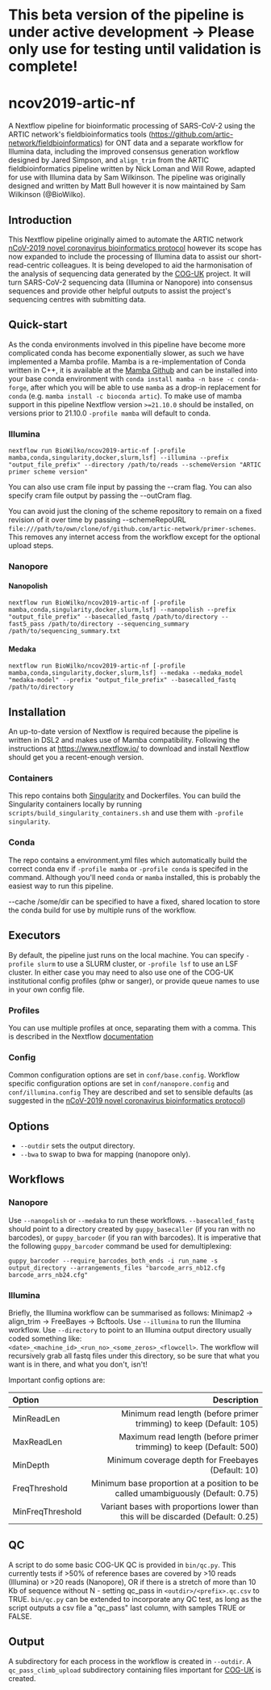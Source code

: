 # This beta version of the pipeline is under active development -> Please only use for testing until validation is complete!

# ncov2019-artic-nf
A Nextflow pipeline for bioinformatic processing of SARS-CoV-2 using the ARTIC network's fieldbioinformatics tools (https://github.com/artic-network/fieldbioinformatics) for ONT data and a separate workflow for Illumina data, including the improved consensus generation workflow designed by Jared Simpson, and `align_trim` from the ARTIC fieldbioinformatics pipeline written by Nick Loman and Will Rowe, adapted for use with Illumina data by Sam Wilkinson. The pipeline was originally designed and written by Matt Bull however it is now maintained by Sam Wilkinson (@BioWilko).


## Introduction

This Nextflow pipeline originally aimed to automate the ARTIC network [nCoV-2019 novel coronavirus bioinformatics protocol](https://artic.network/ncov-2019/ncov2019-bioinformatics-sop.html "nCoV-2019 novel coronavirus bioinformatics protocol") however its scope has now expanded to include the processing of Illumina data to assist our short-read-centric colleagues. It is being developed to aid the harmonisation of the analysis of sequencing data generated by the [COG-UK](https://github.com/COG-UK) project. It will turn SARS-CoV-2 sequencing data (Illumina or Nanopore) into consensus sequences and provide other helpful outputs to assist the project's sequencing centres with submitting data.
 

## Quick-start

As the conda environments involved in this pipeline have become more complicated conda has become exponentially slower, as such we have implemented a Mamba profile. Mamba is a re-implementation of Conda written in C++, it is available at the [Mamba Github](https://github.com/mamba-org/mamba) and can be installed into your base conda environment with `conda install mamba -n base -c conda-forge`, after which you will be able to use `mamba` as a drop-in replacement for `conda` (e.g. `mamba install -c bioconda artic`). To make use of mamba support in this pipeline Nextflow version `>=21.10.0` should be installed, on versions prior to 21.10.0 `-profile mamba` will default to conda.

### Illumina
`nextflow run BioWilko/ncov2019-artic-nf [-profile mamba,conda,singularity,docker,slurm,lsf] --illumina --prefix "output_file_prefix" --directory /path/to/reads --schemeVersion "ARTIC primer scheme version"`

You can also use cram file input by passing the --cram flag.
You can also specify cram file output by passing the --outCram flag.

You can avoid just the cloning of the scheme repository to remain on a fixed revision of it over time by passing --schemeRepoURL `file:///path/to/own/clone/of/github.com/artic-network/primer-schemes`. This removes any internet access from the workflow except for the optional upload steps.

### Nanopore
#### Nanopolish
`nextflow run BioWilko/ncov2019-artic-nf [-profile mamba,conda,singularity,docker,slurm,lsf] --nanopolish --prefix "output_file_prefix" --basecalled_fastq /path/to/directory --fast5_pass /path/to/directory --sequencing_summary /path/to/sequencing_summary.txt`

#### Medaka
 `nextflow run BioWilko/ncov2019-artic-nf [-profile mamba,conda,singularity,docker,slurm,lsf] --medaka --medaka_model "medaka-model" --prefix "output_file_prefix" --basecalled_fastq /path/to/directory`

## Installation
An up-to-date version of Nextflow is required because the pipeline is written in DSL2 and makes use of Mamba compatibility. Following the instructions at https://www.nextflow.io/ to download and install Nextflow should get you a recent-enough version. 

### Containers
This repo contains both [Singularity]("https://sylabs.io/guides/3.0/user-guide/index.html") and Dockerfiles. You can build the Singularity containers locally by running `scripts/build_singularity_containers.sh` and use them with `-profile singularity`.

### Conda
The repo contains a environment.yml files which automatically build the correct conda env if `-profile mamba` or `-profile conda` is specifed in the command. Although you'll need `conda` or `mamba` installed, this is probably the easiest way to run this pipeline.

--cache /some/dir can be specified to have a fixed, shared location to store the conda build for use by multiple runs of the workflow.

## Executors
By default, the pipeline just runs on the local machine. You can specify `-profile slurm` to use a SLURM cluster, or `-profile lsf` to use an LSF cluster. In either case you may need to also use one of the COG-UK institutional config profiles (phw or sanger), or provide queue names to use in your own config file.

### Profiles
You can use multiple profiles at once, separating them with a comma. This is described in the Nextflow [documentation](https://www.nextflow.io/docs/latest/config.html#config-profiles) 

### Config
Common configuration options are set in `conf/base.config`. Workflow specific configuration options are set in `conf/nanopore.config` and `conf/illumina.config` They are described and set to sensible defaults (as suggested in the [nCoV-2019 novel coronavirus bioinformatics protocol](https://artic.network/ncov-2019/ncov2019-bioinformatics-sop.html "nCoV-2019 novel coronavirus bioinformatics protocol"))

## Options
- `--outdir` sets the output directory.
- `--bwa` to swap to bwa for mapping (nanopore only).

## Workflows

### Nanopore
Use `--nanopolish` or `--medaka` to run these workflows. `--basecalled_fastq` should point to a directory created by `guppy_basecaller` (if you ran with no barcodes), or `guppy_barcoder` (if you ran with barcodes). It is imperative that the following `guppy_barcoder` command be used for demultiplexing:

```
guppy_barcoder --require_barcodes_both_ends -i run_name -s output_directory --arrangements_files "barcode_arrs_nb12.cfg barcode_arrs_nb24.cfg"
```

### Illumina
Briefly, the Illumina workflow can be summarised as follows: Minimap2 -> align_trim -> FreeBayes -> Bcftools. Use `--illumina` to run the Illumina workflow. Use `--directory` to point to an Illumina output directory usually coded something like: `<date>_<machine_id>_<run_no>_<some_zeros>_<flowcell>`. The workflow will recursively grab all fastq files under this directory, so be sure that what you want is in there, and what you don't, isn't! 

Important config options are:

| Option           |                                                                      Description |
| :--------------- | -------------------------------------------------------------------------------: |
| MinReadLen       |              Minimum read length (before primer trimming) to keep (Default: 105) |
| MaxReadLen       |              Maximum read length (before primer trimming) to keep (Default: 500) |
| MinDepth         |                               Minimum coverage depth for Freebayes (Default: 10) |
| FreqThreshold    | Minimum base proportion at a position to be called umambiguously (Default: 0.75) |
| MinFreqThreshold | Variant bases with proportions lower than this will be discarded (Default: 0.25) |

## QC
A script to do some basic COG-UK QC is provided in `bin/qc.py`. This currently tests if >50% of reference bases are covered by >10 reads (Illumina) or >20 reads (Nanopore), OR if there is a stretch of more than 10 Kb of sequence without N - setting qc_pass in `<outdir>/<prefix>.qc.csv` to TRUE. `bin/qc.py` can be extended to incorporate any QC test, as long as the script outputs a csv file a "qc_pass" last column, with samples TRUE or FALSE.

## Output
A subdirectory for each process in the workflow is created in `--outdir`. A `qc_pass_climb_upload` subdirectory containing files important for [COG-UK](https://github.com/COG-UK) is created. 
